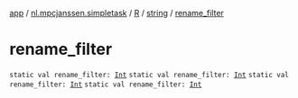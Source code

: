 [app](../../../index.md) / [nl.mpcjanssen.simpletask](../../index.md) / [R](../index.md) / [string](index.md) / [rename_filter](.)

# rename_filter

`static val rename_filter: `[`Int`](https://kotlinlang.org/api/latest/jvm/stdlib/kotlin/-int/index.html)
`static val rename_filter: `[`Int`](https://kotlinlang.org/api/latest/jvm/stdlib/kotlin/-int/index.html)
`static val rename_filter: `[`Int`](https://kotlinlang.org/api/latest/jvm/stdlib/kotlin/-int/index.html)
`static val rename_filter: `[`Int`](https://kotlinlang.org/api/latest/jvm/stdlib/kotlin/-int/index.html)